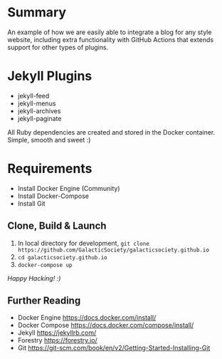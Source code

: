 # Summary
An example of how we are easily able to integrate a blog for any style website, including extra functionality with GitHub Actions that extends support for other types of plugins.

# Jekyll Plugins
  - jekyll-feed
  - jekyll-menus
  - jekyll-archives
  - jekyll-paginate

All Ruby dependencies are created and stored in the Docker container. Simple, smooth and sweet :)
# Requirements
* Install Docker Engine (Community)
* Install Docker-Compose
* Install Git

## Clone, Build & Launch
1. In local directory for development, ```git clone https://github.com/GalacticSociety/galacticsociety.github.io```
2. ```cd galacticsociety.github.io```
3. ```docker-compose up```

*Happy Hacking! :)*

## Further Reading
* Docker Engine https://docs.docker.com/install/
* Docker Compose https://docs.docker.com/compose/install/
* Jekyll https://jekyllrb.com/
* Forestry https://forestry.io/
* Git https://git-scm.com/book/en/v2/Getting-Started-Installing-Git
